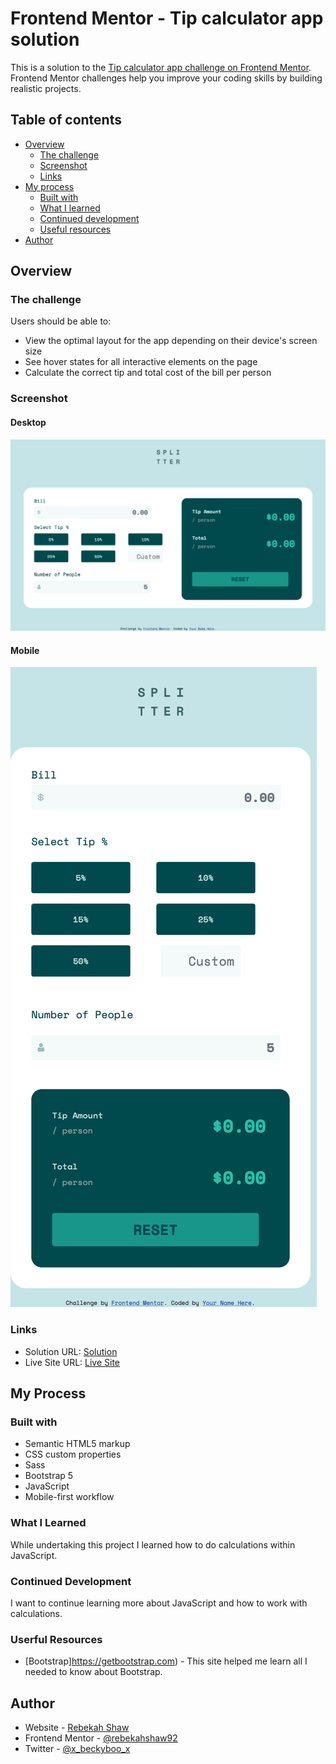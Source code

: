# Frontend Mentor - Tip calculator app solution

This is a solution to the [Tip calculator app challenge on Frontend Mentor](https://www.frontendmentor.io/challenges/tip-calculator-app-ugJNGbJUX). Frontend Mentor challenges help you improve your coding skills by building realistic projects.

## Table of contents

- [Overview](#overview)
  - [The challenge](#the-challenge)
  - [Screenshot](#screenshot)
  - [Links](#links)
- [My process](#my-process)
  - [Built with](#built-with)
  - [What I learned](#what-i-learned)
  - [Continued development](#continued-development)
  - [Useful resources](#useful-resources)
- [Author](#author)

## Overview

### The challenge

Users should be able to:

- View the optimal layout for the app depending on their device's screen size
- See hover states for all interactive elements on the page
- Calculate the correct tip and total cost of the bill per person

### Screenshot

#### Desktop

![Desktop](images/desktop.png)

#### Mobile

![Mobile](images/mobile.png)

### Links

- Solution URL: [Solution](https://github.com/rebekahshaw92//tip-calculator-app)
- Live Site URL: [Live Site](https://rebekahshaw92.github.io/tip-calculator-app/)

## My Process

### Built with 

- Semantic HTML5 markup
- CSS custom properties
- Sass
- Bootstrap 5
- JavaScript
- Mobile-first workflow

### What I Learned 

While undertaking this project I learned how to do calculations within JavaScript. 

### Continued Development

I want to continue learning more about JavaScript and how to work with calculations.

### Userful Resources 

- [Bootstrap]https://getbootstrap.com) - This site helped me learn all I needed to know about Bootstrap.

## Author

- Website - [Rebekah Shaw](https://www.rebekahshaw.com)
- Frontend Mentor - [@rebekahshaw92](https://www.frontendmentor.io/profile/rebekahshaw92)
- Twitter - [@x_beckyboo_x](https://www.twitter.com/x_beckyboo_x)

